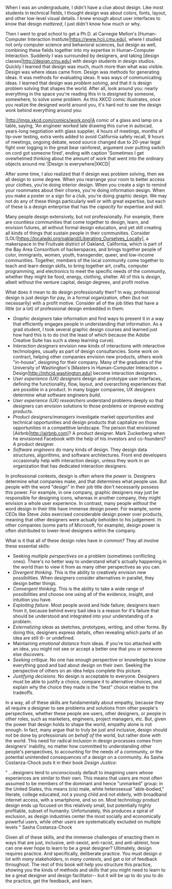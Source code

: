 When I was an undergraduate, I didn't have a clue about design. Like most students in technical fields, I thought design was about colors, fonts, layout, and other low-level visual details. I knew enough about user interfaces to know that design _mattered_, I just didn't know how much or why.		
		
Then I went to grad school to get a Ph.D. at Carnegie Mellon's [Human-Computer Interaction Institute|https://www.hcii.cmu.edu], where I studied not only computer science and behavioral sciences, but design as well, combining these fields together into my expertise in Human-Computer Interaction. Suddenly I was surrounded by designers, and taking [design classes|http://design.cmu.edu] with design students in design studios. Quickly I learned that design was much, much more than what was visible. Design was where ideas came from. Design was methods for generating ideas. It was methods for evaluating ideas. It was ways of communicating ideas. I learned that design was *problem solving*<jonassen00>, and that it is design problem solving that shapes the world. After all, look around you: nearly everything in the space you're reading this in is designed by someone, somewhere, to solve some problem. As this XKCD comic illustrates, once you realize the designed world around you, it's hard not to see the design _work_ behind everything around you:

|http://imgs.xkcd.com/comics/work.png|A comic of a glass and lamp on a table, saying, 'An engineer worked late drawing this curve in autocad, years-long negotiation with glass supplier, 4 hours of meetings, months of tip-over testing, extra vents added to avoid California safety recall, 9 hours of meetings, ongoing debate, wood source changed due to 20-year legal fight over logging in the great bear rainforest, argument over putting switch on cord got someone fired', ending with caption 'Sometimes I get ovewhelmed thinking about the amount of work that went into the ordinary objects around me.'|Design is everywhere|XKCD|
		
After some time, I also realized that if design was problem solving, then we all design to some degree. When you rearrange your room to better access your clothes, you're doing interior design. When you create a sign to remind your roommates about their chores, you're doing information design. When you make a poster or a sign for a club, you're doing graphic design. We may not do any of these things particularly well or with great expertise, but each of these is a design enterprise that has the _capacity_ for expertise and skill.

Many people design extensively, but not professionally. For example, there are countless communities that come together to design, learn, and envision futures, all without formal design education, and yet still creating all kinds of things that sustain people in their communities. Consider [LOL!|https://localwiki.org/oakland/Liberating_Ourselves_Locally], a makerspace in the Fruitvale district of Oakland, California, which is part of the Bay Area Consoritium of hackerspaces, and brings together people of color, immigrants, women, youth, transgender, queer, and low-income communities. Together, members of the local community come together to teach and learn design skills, to bring together art, crafts, computer programming, and electronics to meet the specific needs of the community, whether they might be food, energy, clothing, shelter. All of this is _design_, albeit without the venture capital, design degrees, and profit motive.
		
What does it mean to do design professionally then? In way, professional design is just design for pay, in a formal organization, often (but not necessarily) with a profit motive. Consider all of the job titles that have a little (or a lot) of professional design embedded in them:
		
* *Graphic designers* take information and find ways to present it in a way that efficiently engages people in understanding that information. As a grad student, I took several graphic design courses and learned just how hard this is to do (not the least of which because the Adobe Creative Suite has such a steep learning curve).			
* *Interaction designers* envision new kinds of interactions with interactive technologies, usually as part of design consultancies. Some work on contract, helping other companies envision new products, others work "in-house", designing for their company. Many of the graduates of the University of Washington's [Masters in Human-Computer Interaction + Design|http://mhcid.washington.edu] become interaction designers.
* *User experience (UX) designers* design and prototype user interfaces, defining the functionality, flow, layout, and overarching experiences that are possible in a product. In many bigger companies, UX designers determine what software engineers build.
*  *User experience (UX) researchers* understand problems deeply so that designers can envision solutions to those problems or improve existing products.
* *Product designers/managers* investigate market opportunities and technical opportunities and design products that capitalize on those opportunities in a competitive landscape. The person that envisioned [Airbnb|http://airbnb.com]? A product designer. Mark Zuckerberg when he envisioned Facebook with the help of his investors and co-founders? A product designer.
* *Software engineers* do many kinds of design. They design data structures, algorithms, and software architectures. Front end developers occasionally help with interaction design, unless they work in an organization that has dedicated interaction designers.
		
In professional contexts, design is often where the _power_ is. Designers determine what companies make, and that determines what people use. But people with the word "design" in their job title don't necessarily possess this power. For example, in one company, graphic designers may just be responsible for designing icons, whereas in another company, they might envision a whole user experience. In contrast, many people _without_ the word design in their title have immense design power. For example, some CEOs like Steve Jobs exercised considerable design power over products, meaning that other designers were actually beholden to his judgement. In other companies (some parts of Microsoft, for example), design power is often distributed to lower-level designers within the company.		

What is it that all of these design roles have in common? They all involve these essential skills:

* Seeking *multiple perspectives* on a problem (sometimes conflicting ones). There's no better way to understand what's actually happening in the world than to view it from as many other perspectives as you can.
* *Divergent thinking*. This is the ability to creatively envision new possibilities. When designers consider alternatives in parallel<dow10>, they design better things.
* *Convergent thinking*. This is the ability to take a wide range of possibilities and _choose_ one using all of the evidence, insight, and intuition you have.
* *Exploiting failure*. Most people avoid and hide failure; designers learn from it, because behind every bad idea is a reason for it's failure that should be understood and integrated into your understanding of a problem.
* *Externalizing ideas* as sketches, prototypes, writing, and other forms. By doing this, designers express details, often revealing which parts of an idea are still ill- or undefined.
* Maintaining *emotional distance* from ideas. If you're too attached with an idea, you might not see or accept a better one that you or someone else discovers.
* *Seeking critique*. No one has enough perspective or knowledge to know everything good and bad about design on their own. Seeking the perspective of others on an idea helps complete this picture.
* *Justifying decisions*. No design is acceptable to everyone. Designers must be able to justify a choice, compare it to alternative choices, and explain why the choice they made is the "best" choice relative to the tradeoffs.
		
In a way, all of these skills are fundamentally about empathy<wright08>, because they all require a designer to see problems and solutions from other people's perspectives, whether these people are users, other designers, or people in other roles, such as marketers, engineers, project managers, etc. But, given the power that design holds to shape the world, empathy alone is not enough. In fact, many argue that to truly be just and inclusive, design should not be done by professionals _on behalf of_ the world, but rather done _with_ the world. This need for radical inclusion in design processes comes from designers' inability, no matter how committed to understanding other people's perspectives, to accounting for the needs of a community, or the potential unintended consequences of a design on a community. As Sasha Costanza-Chock puts it in their book _Design Justice_:
		
"
...designers tend to unconsciously default to imagining users whose experiences are similar to their own. This means that users are most often assumed to be members of the dominant and hence "unmarked" group: in the United States, this means (cis) male, white heterosexual "able-bodied," literate, college educated, not a young child and not elderly, with broadband internet access, with a smartphone, and so on. Most technology product design ends up focused on this relatively small, but potentially highly profitable, subset of humanity. Unfortunately, this produces a spiral of exclusion, as design industries center the most socially and economically powerful users, while other users are systematically excluded on multiple levels 
" Sasha Costanza-Chock<costanzachock20>

Given all of these skills, and the immense challenges of enacting them in ways that are just, inclusive, anti-sexist, anti-racist, and anti-ableist, how can one ever hope to learn to be a great designer? Ultimately, design requires practice. And specifically, deliberate practice<ericsson93>. You must design _a lot_ with _many_ stakeholders, in _many contexts_, and get _a lot_ of feedback throughout. The rest of this book will help you structure this practice, showing you the kinds of methods and skills that you might need to learn to be a great designer and design facilitator-- but it will be up to do you to do the practice, get the feedback, and learn.